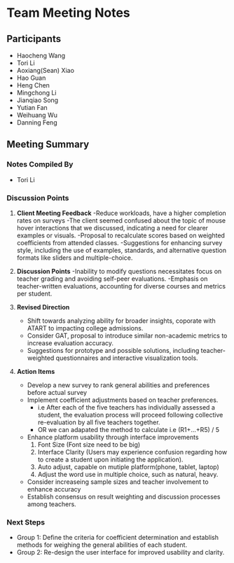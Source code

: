 # Team Meeting Notes

## Participants
- Haocheng Wang
- Tori Li
- Aoxiang(Sean) Xiao
- Hao Guan
- Heng Chen
- Mingchong Li
- Jianqiao Song
- Yutian Fan
- Weihuang Wu
- Danning Feng


## Meeting Summary

### Notes Compiled By
- Tori Li

### Discussion Points

1. **Client Meeting Feedback**
    -Reduce workloads, have a higher completion rates on surveys
    -The client seemed confused about the topic of mouse hover interactions that we discussed, indicating a need for clearer examples or visuals.
    -Proposal to recalculate scores based on weighted coefficients from attended classes.
    -Suggestions for enhancing survey style, including the use of examples, standards, and alternative question formats like sliders and multiple-choice.

2. **Discussion Points**
    -Inability to modify questions necessitates focus on teacher grading and avoiding self-peer evaluations.
    -Emphasis on teacher-written evaluations, accounting for diverse courses and metrics per student.

3. **Revised Direction**
    - Shift towards analyzing ability for broader insights, coporate with ATART to impacting college admissions.
    - Consider GAT, proposal to introduce similar non-academic metrics to increase evaluation accuracy.
    - Suggestions for prototype and possible solutions, including teacher-weighted questionnaires and interactive visualization tools.

4. **Action Items**
    - Develop a new survey to rank general abilities and preferences before actual survey
    - Implement coefficient adjustments based on teacher preferences.
        - i.e After each of the five teachers has individually assessed a student, the evaluation process will proceed following collective re-evaluation by all five teachers together.
        - OR we can adapated the method to calculate i.e (R1+...+R5) / 5 
    - Enhance platform usability through interface improvements
        1. Font Size (Font size need to be big)
        2. Interface Clarity (Users may experience confusion regarding how to create a student upon initiating the application).
        3. Auto adjust, capable on mutiple platform(phone, tablet, laptop)
        4. Adjust the word use in multiple choice, such as natural, heavy.
    - Consider increaseing sample sizes and teacher involvement to enhance accuracy
    - Establish consensus on result weighting and discussion processes among teachers.


### Next Steps
- Group 1: Define the criteria for coefficient determination and establish methods for weighing the general abilities of each student.
- Group 2: Re-design the user interface for improved usability and clarity.